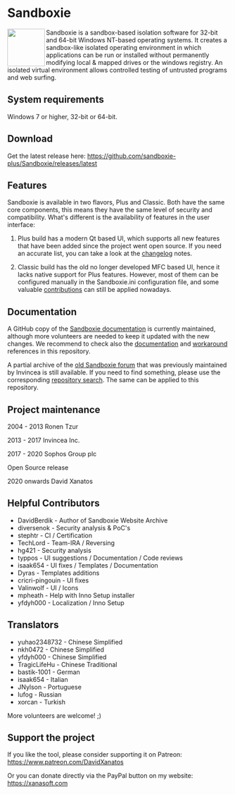 # Sandboxie
<img align=left src="https://avatars.githubusercontent.com/u/63755826?s=200&v=4" width=85 height=85> 
Sandboxie is a sandbox-based isolation software for 32-bit and 64-bit Windows NT-based operating systems. It creates a sandbox-like isolated operating environment in which applications can be run or installed without permanently modifying local & mapped drives or the windows registry. An isolated virtual environment allows controlled testing of untrusted programs and web surfing.

## System requirements
Windows 7 or higher, 32-bit or 64-bit.

## Download
Get the latest release here: https://github.com/sandboxie-plus/Sandboxie/releases/latest

## Features
Sandboxie is available in two flavors, Plus and Classic. Both have the same core components, this means they have the same level of security and compatibility.
What's different is the availability of features in the user interface:

1) Plus build has a modern Qt based UI, which supports all new features that have been added since the project went open source.
If you need an accurate list, you can take a look at the [changelog](https://github.com/isaak654/Sandboxie/blob/master/CHANGELOG.md) notes.

2) Classic build has the old no longer developed MFC based UI, hence it lacks native support for Plus features. However, most of them can be configured manually in the Sandboxie.ini configuration file, and some valuable [contributions](https://sandboxie-website-archive.github.io/www.sandboxie.com/old-forums/viewforum1a2d1a2d.html?f=22) can still be applied nowadays.

## Documentation
A GitHub copy of the [Sandboxie documentation](https://sandboxie-plus.github.io/sandboxie-docs) is currently maintained, although more volunteers are needed to keep it updated with the new changes. We recommend to check also the [documentation](https://github.com/sandboxie-plus/Sandboxie/labels/documentation) and [workaround](https://github.com/sandboxie-plus/Sandboxie/labels/workaround) references in this repository.

A partial archive of the [old Sandboxie forum](https://sandboxie-website-archive.github.io/www.sandboxie.com/old-forums) that was previously maintained by Invincea is still available. If you need to find something, please use the corresponding [repository search](https://github.com/Sandboxie-Website-Archive/sandboxie-website-archive.github.io). The same can be applied to this repository.

## Project maintenance
2004 - 2013 Ronen Tzur

2013 - 2017 Invincea Inc.

2017 - 2020 Sophos Group plc

Open Source release

2020 onwards David Xanatos

## Helpful Contributors
- DavidBerdik - Author of Sandboxie Website Archive
- diversenok - Security analysis & PoC's
- stephtr - CI / Certification
- TechLord - Team-IRA / Reversing
- hg421 - Security analysis 
- typpos - UI suggestions / Documentation / Code reviews
- isaak654 - UI fixes / Templates / Documentation
- Dyras - Templates additions
- cricri-pingouin - UI fixes
- Valinwolf - UI / Icons
- mpheath - Help with Inno Setup installer
- yfdyh000 - Localization / Inno Setup

## Translators
- yuhao2348732 - Chinese Simplified
- nkh0472 - Chinese Simplified
- yfdyh000 - Chinese Simplified
- TragicLifeHu - Chinese Traditional
- bastik-1001 - German
- isaak654 - Italian
- JNylson - Portuguese
- lufog - Russian
- xorcan - Turkish

More volunteers are welcome! ;)

## Support the project
If you like the tool, please consider supporting it on Patreon: https://www.patreon.com/DavidXanatos

Or you can donate directly via the PayPal button on my website: https://xanasoft.com
